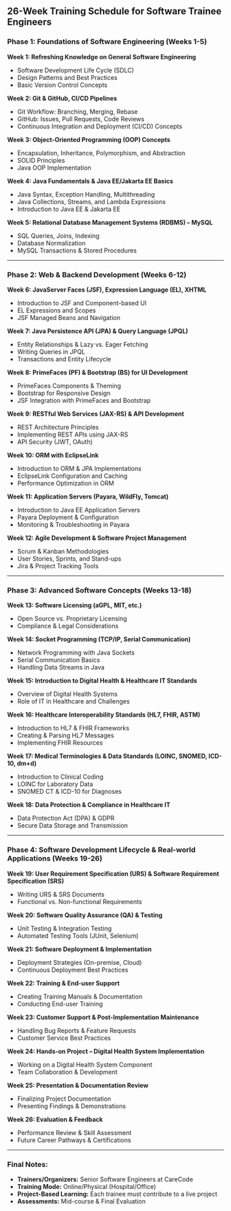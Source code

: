 ## **26-Week Training Schedule for Software Trainee Engineers**

### **Phase 1: Foundations of Software Engineering (Weeks 1-5)**
**Week 1: Refreshing Knowledge on General Software Engineering**  
- Software Development Life Cycle (SDLC)  
- Design Patterns and Best Practices  
- Basic Version Control Concepts  

**Week 2: Git & GitHub, CI/CD Pipelines**  
- Git Workflow: Branching, Merging, Rebase  
- GitHub: Issues, Pull Requests, Code Reviews  
- Continuous Integration and Deployment (CI/CD) Concepts  

**Week 3: Object-Oriented Programming (OOP) Concepts**  
- Encapsulation, Inheritance, Polymorphism, and Abstraction  
- SOLID Principles  
- Java OOP Implementation  

**Week 4: Java Fundamentals & Java EE/Jakarta EE Basics**  
- Java Syntax, Exception Handling, Multithreading  
- Java Collections, Streams, and Lambda Expressions  
- Introduction to Java EE & Jakarta EE  

**Week 5: Relational Database Management Systems (RDBMS) – MySQL**  
- SQL Queries, Joins, Indexing  
- Database Normalization  
- MySQL Transactions & Stored Procedures  

---

### **Phase 2: Web & Backend Development (Weeks 6-12)**  
**Week 6: JavaServer Faces (JSF), Expression Language (EL), XHTML**  
- Introduction to JSF and Component-based UI  
- EL Expressions and Scopes  
- JSF Managed Beans and Navigation  

**Week 7: Java Persistence API (JPA) & Query Language (JPQL)**  
- Entity Relationships & Lazy vs. Eager Fetching  
- Writing Queries in JPQL  
- Transactions and Entity Lifecycle  

**Week 8: PrimeFaces (PF) & Bootstrap (BS) for UI Development**  
- PrimeFaces Components & Theming  
- Bootstrap for Responsive Design  
- JSF Integration with PrimeFaces and Bootstrap  

**Week 9: RESTful Web Services (JAX-RS) & API Development**  
- REST Architecture Principles  
- Implementing REST APIs using JAX-RS  
- API Security (JWT, OAuth)  

**Week 10: ORM with EclipseLink**  
- Introduction to ORM & JPA Implementations  
- EclipseLink Configuration and Caching  
- Performance Optimization in ORM  

**Week 11: Application Servers (Payara, WildFly, Tomcat)**  
- Introduction to Java EE Application Servers  
- Payara Deployment & Configuration  
- Monitoring & Troubleshooting in Payara  

**Week 12: Agile Development & Software Project Management**  
- Scrum & Kanban Methodologies  
- User Stories, Sprints, and Stand-ups  
- Jira & Project Tracking Tools  

---

### **Phase 3: Advanced Software Concepts (Weeks 13-18)**  
**Week 13: Software Licensing (aGPL, MIT, etc.)**  
- Open Source vs. Proprietary Licensing  
- Compliance & Legal Considerations  

**Week 14: Socket Programming (TCP/IP, Serial Communication)**  
- Network Programming with Java Sockets  
- Serial Communication Basics  
- Handling Data Streams in Java  

**Week 15: Introduction to Digital Health & Healthcare IT Standards**  
- Overview of Digital Health Systems  
- Role of IT in Healthcare and Challenges  

**Week 16: Healthcare Interoperability Standards (HL7, FHIR, ASTM)**  
- Introduction to HL7 & FHIR Frameworks  
- Creating & Parsing HL7 Messages  
- Implementing FHIR Resources  

**Week 17: Medical Terminologies & Data Standards (LOINC, SNOMED, ICD-10, dm+d)**  
- Introduction to Clinical Coding  
- LOINC for Laboratory Data  
- SNOMED CT & ICD-10 for Diagnoses  

**Week 18: Data Protection & Compliance in Healthcare IT**  
- Data Protection Act (DPA) & GDPR  
- Secure Data Storage and Transmission  

---

### **Phase 4: Software Development Lifecycle & Real-world Applications (Weeks 19-26)**  
**Week 19: User Requirement Specification (URS) & Software Requirement Specification (SRS)**  
- Writing URS & SRS Documents  
- Functional vs. Non-functional Requirements  

**Week 20: Software Quality Assurance (QA) & Testing**  
- Unit Testing & Integration Testing  
- Automated Testing Tools (JUnit, Selenium)  

**Week 21: Software Deployment & Implementation**  
- Deployment Strategies (On-premise, Cloud)  
- Continuous Deployment Best Practices  

**Week 22: Training & End-user Support**  
- Creating Training Manuals & Documentation  
- Conducting End-user Training  

**Week 23: Customer Support & Post-Implementation Maintenance**  
- Handling Bug Reports & Feature Requests  
- Customer Service Best Practices  

**Week 24: Hands-on Project – Digital Health System Implementation**  
- Working on a Digital Health System Component  
- Team Collaboration & Development  

**Week 25: Presentation & Documentation Review**  
- Finalizing Project Documentation  
- Presenting Findings & Demonstrations  

**Week 26: Evaluation & Feedback**  
- Performance Review & Skill Assessment  
- Future Career Pathways & Certifications  

---

### **Final Notes:**  
- **Trainers/Organizers:** Senior Software Engineers at CareCode  
- **Training Mode:** Online/Physical (Hospital/Office)  
- **Project-Based Learning:** Each trainee must contribute to a live project  
- **Assessments:** Mid-course & Final Evaluation  

